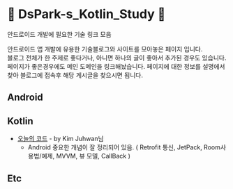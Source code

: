 #   :rainbow: DsPark-s_Kotlin_Study :unicorn:
안드로이드 개발에 필요한 기술 링크 모음

 안드로이드 앱 개발에 유용한 기술블로그와 사이트를 모아놓은 페이지 입니다.  
 블로그 전체가 한 주제로 좋다거나, 아니면 하나의 글이 좋아서 추가된 경우도 있습니다.   
 페이지가 좋은경우에도 메인 도메인을 링크해놨습니다. 페이지에 대한 정보를 설명에서 찾아 블로그에 접속후 해당 게시글을 찾으시면 됩니다.

## Android


## Kotlin

* [오늘의 코드](https://todaycode.tistory.com/) - by Kim Juhwan님 
  - Android 중요한 개념이 잘 정리되어 있음. ( Retrofit 통신, JetPack, Room사용법/예제, MVVM, 뷰 모델, CallBack ) 


## Etc



